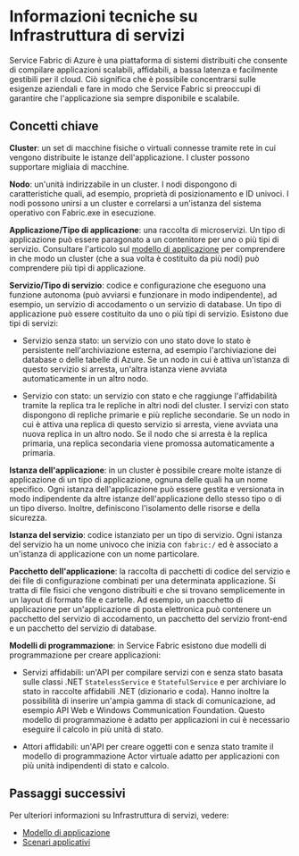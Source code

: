 <properties
   pageTitle="Panoramica tecnica dell’infrastruttura di servizi | Microsoft Azure"
   description="Informazioni tecniche su Infrastruttura di servizi. Vengono illustrati i concetti chiave e l'architettura."
   services="service-fabric"
   documentationCenter=".net"
   authors="msfussell"
   manager="timlt"
   editor="chackdan;subramar"/>

<tags
   ms.service="service-fabric"
   ms.devlang="dotnet"
   ms.topic="article"
   ms.tgt_pltfrm="NA"
   ms.workload="NA"
   ms.date="08/25/2015"
   ms.author="mfussell"/>

# Informazioni tecniche su Infrastruttura di servizi

Service Fabric di Azure è una piattaforma di sistemi distribuiti che consente di compilare applicazioni scalabili, affidabili, a bassa latenza e facilmente gestibili per il cloud. Ciò significa che è possibile concentrarsi sulle esigenze aziendali e fare in modo che Service Fabric si preoccupi di garantire che l'applicazione sia sempre disponibile e scalabile.

## Concetti chiave

**Cluster**: un set di macchine fisiche o virtuali connesse tramite rete in cui vengono distribuite le istanze dell'applicazione. I cluster possono supportare migliaia di macchine.

**Nodo**: un'unità indirizzabile in un cluster. I nodi dispongono di caratteristiche quali, ad esempio, proprietà di posizionamento e ID univoci. I nodi possono unirsi a un cluster e correlarsi a un'istanza del sistema operativo con Fabric.exe in esecuzione.

**Applicazione/Tipo di applicazione**: una raccolta di microservizi. Un tipo di applicazione può essere paragonato a un contenitore per uno o più tipi di servizio. Consultare l'articolo sul [modello di applicazione](service-fabric-application-model.md) per comprendere in che modo un cluster (che a sua volta è costituito da più nodi) può comprendere più tipi di applicazione.

**Servizio/Tipo di servizio**: codice e configurazione che eseguono una funzione autonoma (può avviarsi e funzionare in modo indipendente), ad esempio, un servizio di accodamento o un servizio di database. Un tipo di applicazione può essere costituito da uno o più tipi di servizio. Esistono due tipi di servizi:

- Servizio senza stato: un servizio con uno stato dove lo stato è persistente nell'archiviazione esterna, ad esempio l'archiviazione dei database o delle tabelle di Azure. Se un nodo in cui è attiva un'istanza di questo servizio si arresta, un'altra istanza viene avviata automaticamente in un altro nodo.

- Servizio con stato: un servizio con stato e che raggiunge l'affidabilità tramite la replica tra le repliche in altri nodi del cluster. I servizi con stato dispongono di repliche primarie e più repliche secondarie. Se un nodo in cui è attiva una replica di questo servizio si arresta, viene avviata una nuova replica in un altro nodo. Se il nodo che si arresta è la replica primaria, una replica secondaria viene promossa automaticamente a primaria.

**Istanza dell'applicazione**: in un cluster è possibile creare molte istanze di applicazione di un tipo di applicazione, ognuna delle quali ha un nome specifico. Ogni istanza dell'applicazione può essere gestita e versionata in modo indipendente da altre istanze dell'applicazione dello stesso tipo o di un tipo diverso. Inoltre, definiscono l'isolamento delle risorse e della sicurezza.

**Istanza del servizio**: codice istanziato per un tipo di servizio. Ogni istanza del servizio ha un nome univoco che inizia con `fabric:/` ed è associato a un'istanza di applicazione con un nome particolare.

**Pacchetto dell'applicazione**: la raccolta di pacchetti di codice del servizio e dei file di configurazione combinati per una determinata applicazione. Si tratta di file fisici che vengono distribuiti e che si trovano semplicemente in un layout di formato file e cartelle. Ad esempio, un pacchetto di applicazione per un'applicazione di posta elettronica può contenere un pacchetto del servizio di accodamento, un pacchetto del servizio front-end e un pacchetto del servizio di database.

**Modelli di programmazione**: in Service Fabric esistono due modelli di programmazione per creare applicazioni:

- Servizi affidabili: un'API per compilare servizi con e senza stato basata sulle classi .NET `StatelessService` e `StatefulService` e per archiviare lo stato in raccolte affidabili .NET (dizionario e coda). Hanno inoltre la possibilità di inserire un'ampia gamma di stack di comunicazione, ad esempio API Web e Windows Communication Foundation. Questo modello di programmazione è adatto per applicazioni in cui è necessario eseguire il calcolo in più unità di stato.

- Attori affidabili: un'API per creare oggetti con e senza stato tramite il modello di programmazione Actor virtuale adatto per applicazioni con più unità indipendenti di stato e calcolo.

<!--Every topic should have next steps and links to the next logical set of content to keep the customer engaged-->
## Passaggi successivi
Per ulteriori informazioni su Infrastruttura di servizi, vedere:

- [Modello di applicazione](service-fabric-application-model.md)
- [Scenari applicativi](service-fabric-application-scenarios.md)

<!---HONumber=AcomDC_0128_2016-->